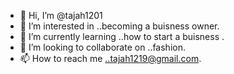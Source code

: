 - 👋 Hi, I’m @tajah1201
- 👀 I’m interested in ..becoming a buisness owner.
- 🌱 I’m currently learning ..how to start a buisness .
- 💞️ I’m looking to collaborate on ..fashion.
- 📫 How to reach me ..tajah1219@gmail.com.

<!---
tajah1201/tajah1201 is a ✨ special ✨ repository because its `README.md` (this file) appears on your GitHub profile.
You can click the Preview link to take a look at your changes.
--->
